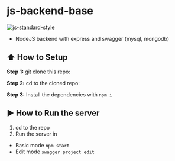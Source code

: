 #  js-backend-base
[![js-standard-style](https://img.shields.io/badge/code%20style-standard-brightgreen.svg?style=flat)](http://standardjs.com/)
* NodeJS backend with express and swagger (mysql, mongodb)
## :arrow_up: How to Setup

**Step 1:** git clone this repo:

**Step 2:** cd to the cloned repo:

**Step 3:** Install the dependencies with `npm i`


## :arrow_forward: How to Run the server

1. cd to the repo
2. Run the server in
  * Basic mode `npm start`
  * Edit mode `swagger project edit`
